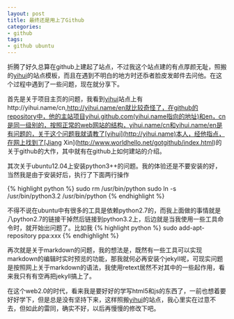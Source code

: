 ```yaml
---
layout: post
title: 最终还是用上了Github
categories:
- github
tags:
- github ubuntu
---
```


折腾了好久总算在github上建起了站点，不过我这个站点建的有点厚颜无耻，照搬的[yihui](http://yihui.name)的站点模板，而且在遇到不明白的地方时还忝者脸皮发邮件去问他。在这个过程中遇到了一些问题，现在就分享下。

首先是关于项目主页的问题，我看到[yihui](http://yihui.name)站点上有http://yihui.name/cn,http://yihui.name/en就比较奇怪了，在github的repository中，他的主站项目yihui.github.com(yihui.name指向的地址)和en，cn是同一级别的，按照正常的web网站的结构，yihui.name/cn和yihui.name/en是有问题的，关于这个问题我就请教了[yihui](http://yihui.name)本人，经他指点，在网上找到了[Jiang Xin](http://www.worldhello.net/gotgithub/index.html)的关于github的大作，其中就有在github上如何建站的介绍。

其次关于ubuntu12.04上安装python3++的问题。我的体验还是不要安装的好，当然我是由于安装好后，执行了下面两行操作

{% highlight python %}
sudo rm /usr/bin/python
sudo ln -s /usr/bin/python3.2 /usr/bin/python
{% endhighlight %}

不得不说在ubuntu中有很多的工具是依赖python2.7的，而我上面做的事情就是八python2.7的链接干掉然后链接到python3.2上，后边就是当我使用一些工具命令时，就开始出问题了。比如我
{% highlight python %}
sudo add-apt-repository ppa:xxx
{% endhighlight %}

再次就是关于markdown的问题，我的想法是，既然有一些工具可以实现markdown的编辑时实时预览的功能，那我就何必再安装个jekyll呢，可现实问题是按照网上关于markdown的语法，我使用retext居然不对其中的一些起作用，看来我只有有空再把jekyll搞上了。

在这个web2.0的时代，看来我是要好好的学写html5和js的东西了，一前也想着要好好学下，但是总是没有坚持下来，这样照搬[yihui](http://yihui.name)的站点，我心里实在过意不去，但如此的雷同，确实不好，以后再慢慢的修改下吧。




